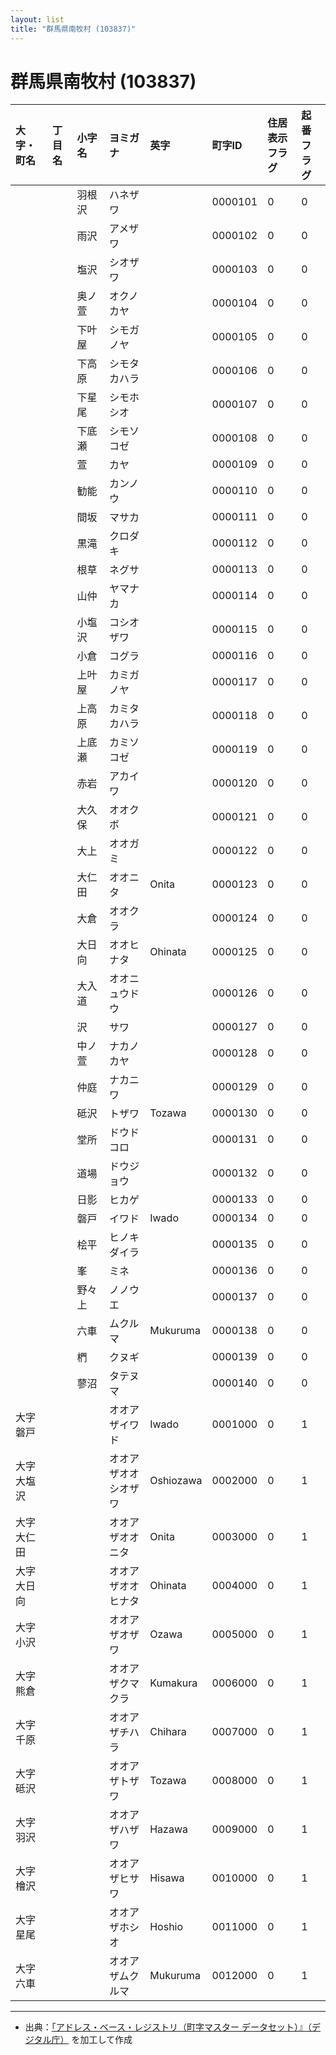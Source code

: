 ```yaml
---
layout: list
title: "群馬県南牧村 (103837)"
---
```


# 群馬県南牧村 (103837)

| 大字・町名 | 丁目名 | 小字名 | ヨミガナ | 英字 | 町字ID | 住居表示フラグ | 起番フラグ |
|:---|:---|:---|:---|:---|:---|:---|:---|
|  |  | 羽根沢 | ハネザワ |  | 0000101 | 0 | 0 |
|  |  | 雨沢 | アメザワ |  | 0000102 | 0 | 0 |
|  |  | 塩沢 | シオザワ |  | 0000103 | 0 | 0 |
|  |  | 奥ノ萱 | オクノカヤ |  | 0000104 | 0 | 0 |
|  |  | 下叶屋 | シモガノヤ |  | 0000105 | 0 | 0 |
|  |  | 下高原 | シモタカハラ |  | 0000106 | 0 | 0 |
|  |  | 下星尾 | シモホシオ |  | 0000107 | 0 | 0 |
|  |  | 下底瀬 | シモソコゼ |  | 0000108 | 0 | 0 |
|  |  | 萱 | カヤ |  | 0000109 | 0 | 0 |
|  |  | 勧能 | カンノウ |  | 0000110 | 0 | 0 |
|  |  | 間坂 | マサカ |  | 0000111 | 0 | 0 |
|  |  | 黒滝 | クロダキ |  | 0000112 | 0 | 0 |
|  |  | 根草 | ネグサ |  | 0000113 | 0 | 0 |
|  |  | 山仲 | ヤマナカ |  | 0000114 | 0 | 0 |
|  |  | 小塩沢 | コシオザワ |  | 0000115 | 0 | 0 |
|  |  | 小倉 | コグラ |  | 0000116 | 0 | 0 |
|  |  | 上叶屋 | カミガノヤ |  | 0000117 | 0 | 0 |
|  |  | 上高原 | カミタカハラ |  | 0000118 | 0 | 0 |
|  |  | 上底瀬 | カミソコゼ |  | 0000119 | 0 | 0 |
|  |  | 赤岩 | アカイワ |  | 0000120 | 0 | 0 |
|  |  | 大久保 | オオクボ |  | 0000121 | 0 | 0 |
|  |  | 大上 | オオガミ |  | 0000122 | 0 | 0 |
|  |  | 大仁田 | オオニタ | Onita | 0000123 | 0 | 0 |
|  |  | 大倉 | オオクラ |  | 0000124 | 0 | 0 |
|  |  | 大日向 | オオヒナタ | Ohinata | 0000125 | 0 | 0 |
|  |  | 大入道 | オオニュウドウ |  | 0000126 | 0 | 0 |
|  |  | 沢 | サワ |  | 0000127 | 0 | 0 |
|  |  | 中ノ萱 | ナカノカヤ |  | 0000128 | 0 | 0 |
|  |  | 仲庭 | ナカニワ |  | 0000129 | 0 | 0 |
|  |  | 砥沢 | トザワ | Tozawa | 0000130 | 0 | 0 |
|  |  | 堂所 | ドウドコロ |  | 0000131 | 0 | 0 |
|  |  | 道場 | ドウジョウ |  | 0000132 | 0 | 0 |
|  |  | 日影 | ヒカゲ |  | 0000133 | 0 | 0 |
|  |  | 磐戸 | イワド | Iwado | 0000134 | 0 | 0 |
|  |  | 桧平 | ヒノキダイラ |  | 0000135 | 0 | 0 |
|  |  | 峯 | ミネ |  | 0000136 | 0 | 0 |
|  |  | 野々上 | ノノウエ |  | 0000137 | 0 | 0 |
|  |  | 六車 | ムクルマ | Mukuruma | 0000138 | 0 | 0 |
|  |  | 椚 | クヌギ |  | 0000139 | 0 | 0 |
|  |  | 蓼沼 | タテヌマ |  | 0000140 | 0 | 0 |
| 大字磐戸 |  |  | オオアザイワド | Iwado | 0001000 | 0 | 1 |
| 大字大塩沢 |  |  | オオアザオオシオザワ | Oshiozawa | 0002000 | 0 | 1 |
| 大字大仁田 |  |  | オオアザオオニタ | Onita | 0003000 | 0 | 1 |
| 大字大日向 |  |  | オオアザオオヒナタ | Ohinata | 0004000 | 0 | 1 |
| 大字小沢 |  |  | オオアザオザワ | Ozawa | 0005000 | 0 | 1 |
| 大字熊倉 |  |  | オオアザクマクラ | Kumakura | 0006000 | 0 | 1 |
| 大字千原 |  |  | オオアザチハラ | Chihara | 0007000 | 0 | 1 |
| 大字砥沢 |  |  | オオアザトザワ | Tozawa | 0008000 | 0 | 1 |
| 大字羽沢 |  |  | オオアザハザワ | Hazawa | 0009000 | 0 | 1 |
| 大字檜沢 |  |  | オオアザヒサワ | Hisawa | 0010000 | 0 | 1 |
| 大字星尾 |  |  | オオアザホシオ | Hoshio | 0011000 | 0 | 1 |
| 大字六車 |  |  | オオアザムクルマ | Mukuruma | 0012000 | 0 | 1 |

---

- 出典：[「アドレス・ベース・レジストリ（町字マスター データセット）』（デジタル庁）](https://www.digital.go.jp/policies/base_registry_address/) を加工して作成